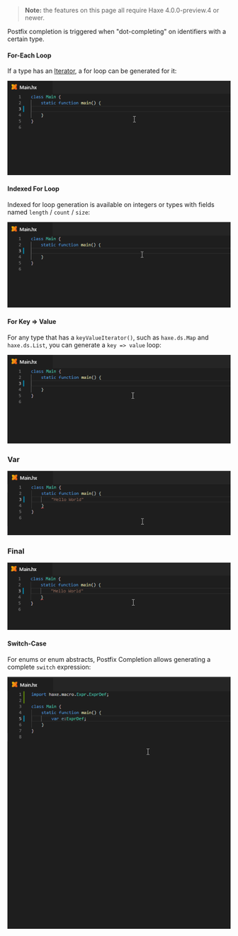 > **Note:** the features on this page all require Haxe 4.0.0-preview.4 or newer.

Postfix completion is triggered when "dot-completing" on identifiers with a certain type.

#### For-Each Loop

If a type has an [Iterator](https://haxe.org/manual/lf-iterators.html), a for loop can be generated for it:

![](images/postfix-completion/for_.gif)

#### Indexed For Loop

Indexed for loop generation is available on integers or types with fields named `length` / `count` / `size`:

![](images/postfix-completion/fori_.gif)

#### For Key => Value

For any type that has a `keyValueIterator()`, such as `haxe.ds.Map` and `haxe.ds.List`, you can generate a `key => value` loop:

![](images/postfix-completion/for-key-value_.gif)

### Var

![](images/postfix-completion/var.gif)

### Final

![](images/postfix-completion/final.gif)

#### Switch-Case

For enums or enum abstracts, Postfix Completion allows generating a complete `switch` expression:

![](images/postfix-completion/switch_.gif)